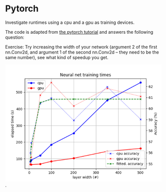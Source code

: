# Pytorch
Investigate runtimes using a cpu and a gpu as training devices.

The code is adapted from [the pytorch tutorial](https://pytorch.org/tutorials/beginner/blitz/cifar10_tutorial.html) and answers the following question:

Exercise: Try increasing the width of your network (argument 2 of the first nn.Conv2d, and argument 1 of the second nn.Conv2d – they need to be the same number), see what kind of speedup you get.

![Training times for both devices and the model's accuracy for increasing neural net widths](./figure1.png).
